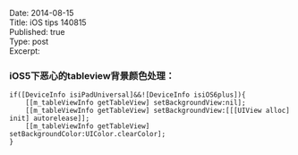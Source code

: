Date: 2014-08-15  
Title:  iOS tips 140815   
Published: true  
Type: post  
Excerpt:   



### iOS5下恶心的tableview背景颜色处理：

	if([DeviceInfo isiPadUniversal]&&![DeviceInfo isiOS6plus]){
        [[m_tableViewInfo getTableView] setBackgroundView:nil];
        [[m_tableViewInfo getTableView] setBackgroundView:[[[UIView alloc] init] autorelease]];
        [[m_tableViewInfo getTableView] setBackgroundColor:UIColor.clearColor];
    }